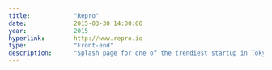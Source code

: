 ```yaml
---
title:            "Repro"
date:             2015-03-30 14:00:00
year:             2015
hyperlink:        http://www.repro.io
type:             "Front-end"
description:      "Splash page for one of the trendiest startup in Tokyo. Made at AQ."
---
```



